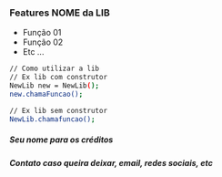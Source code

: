 ### Features NOME da LIB
- Função 01
- Função 02
- Etc ...

```sh
// Como utilizar a lib
// Ex lib com construtor
NewLib new = NewLib();
new.chamaFuncao();

// Ex lib sem construtor
NewLib.chamafuncao();
```

##### Seu nome para os créditos
##### Contato caso queira deixar, email, redes sociais, etc
